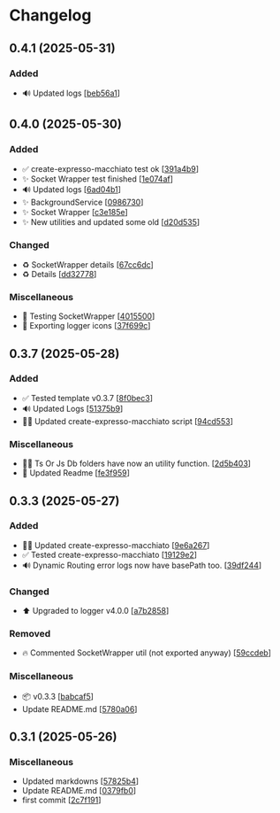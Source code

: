 # Changelog

<a name="0.4.1"></a>
## 0.4.1 (2025-05-31)

### Added

- 🔊 Updated logs [[beb56a1](https://github.com/ExpressoMacchiato/ExpressoMacchiato/commit/beb56a13989df725e3788ab20d597d3cac994e11)]


<a name="0.4.0"></a>
## 0.4.0 (2025-05-30)

### Added

- ✅ create-expresso-macchiato test ok [[391a4b9](https://github.com/ExpressoMacchiato/ExpressoMacchiato/commit/391a4b9e4ed5b73320c3372185c8ff85e89e96ee)]
- ✨ Socket Wrapper test finished [[1e074af](https://github.com/ExpressoMacchiato/ExpressoMacchiato/commit/1e074afa64119267d81964c31eafb00e9a48ebe8)]
- 🔊 Updated logs [[6ad04b1](https://github.com/ExpressoMacchiato/ExpressoMacchiato/commit/6ad04b1daf61ebd898de455ef5aaf21b10e236a1)]
- ✨ BackgroundService [[0986730](https://github.com/ExpressoMacchiato/ExpressoMacchiato/commit/09867307d110f5670a2349b8bfd14d46969c714a)]
- ✨ Socket Wrapper [[c3e185e](https://github.com/ExpressoMacchiato/ExpressoMacchiato/commit/c3e185e917a04721f343b5f735000c1105b7c407)]
- ✨ New utilities and updated some old [[d20d535](https://github.com/ExpressoMacchiato/ExpressoMacchiato/commit/d20d5350b6faf6a60df7fbe0e2f5cd32830c086f)]

### Changed

- ♻️ SocketWrapper details [[67cc6dc](https://github.com/ExpressoMacchiato/ExpressoMacchiato/commit/67cc6dc2fc344e0bb3bff7a37d271f33af01ac0a)]
- ♻️ Details [[dd32778](https://github.com/ExpressoMacchiato/ExpressoMacchiato/commit/dd3277851b3c2bb75b0ab7ba6c1c2914ce9bb10f)]

### Miscellaneous

- 🚧 Testing SocketWrapper [[4015500](https://github.com/ExpressoMacchiato/ExpressoMacchiato/commit/4015500c1f659357d1f70aec4e43f243183672ae)]
- 🚧 Exporting logger icons [[37f699c](https://github.com/ExpressoMacchiato/ExpressoMacchiato/commit/37f699c1ca1a72a785436e85c7d42bc15ac94c9d)]


<a name="0.3.7"></a>
## 0.3.7 (2025-05-28)

### Added

- ✅ Tested template v0.3.7 [[8f0bec3](https://github.com/ExpressoMacchiato/ExpressoMacchiato/commit/8f0bec3b8e6ab172bec9969ba75e2c9ac2ebc208)]
- 🔊 Updated Logs [[51375b9](https://github.com/ExpressoMacchiato/ExpressoMacchiato/commit/51375b922a9ab95fc13f68dde5f96d6b1ab7355c)]
- 👷‍♂️ Updated create-expresso-macchiato script [[94cd553](https://github.com/ExpressoMacchiato/ExpressoMacchiato/commit/94cd5536e763f2c8dd09b40e8f051a9ebab392b5)]

### Miscellaneous

- 🧑‍💻 Ts Or Js Db folders have now an utility function. [[2d5b403](https://github.com/ExpressoMacchiato/ExpressoMacchiato/commit/2d5b4031721772c45f159559a9fa6149cbebbe78)]
- 📝 Updated Readme [[fe3f959](https://github.com/ExpressoMacchiato/ExpressoMacchiato/commit/fe3f9591b6c2d348436d8975df5ca4d7aeda4843)]


<a name="0.3.3"></a>
## 0.3.3 (2025-05-27)

### Added

- 👷‍♂️ Updated create-expresso-macchiato [[9e6a267](https://github.com/ExpressoMacchiato/ExpressoMacchiato/commit/9e6a2675cc85ba17bc39083f8db424f6704caefd)]
- ✅ Tested create-expresso-macchiato [[19129e2](https://github.com/ExpressoMacchiato/ExpressoMacchiato/commit/19129e236db2b7885c031996e2a2cb3fcef03f22)]
- 🔊 Dynamic Routing error logs now have basePath too. [[39df244](https://github.com/ExpressoMacchiato/ExpressoMacchiato/commit/39df2442e9cbc0730dbe98f6eb05796443712289)]

### Changed

- ⬆️ Upgraded to logger v4.0.0 [[a7b2858](https://github.com/ExpressoMacchiato/ExpressoMacchiato/commit/a7b2858c8f82ac1b4d979543277a840ea0d9891f)]

### Removed

- 🔥 Commented SocketWrapper util (not exported anyway) [[59ccdeb](https://github.com/ExpressoMacchiato/ExpressoMacchiato/commit/59ccdebeca29c4796ad30cb64721de75bb33fcbf)]

### Miscellaneous

- 📦 v0.3.3 [[babcaf5](https://github.com/ExpressoMacchiato/ExpressoMacchiato/commit/babcaf56c250d06f008d7b37fcc2c155b30e6c5b)]
-  Update README.md [[5780a06](https://github.com/ExpressoMacchiato/ExpressoMacchiato/commit/5780a0665369ad34ec212bb026907f7b3305e7b9)]


<a name="0.3.1"></a>
## 0.3.1 (2025-05-26)

### Miscellaneous

-  Updated markdowns [[57825b4](https://github.com/ExpressoMacchiato/ExpressoMacchiato/commit/57825b47bb58297ca82612da1dbc10c47d467eb2)]
-  Update README.md [[0379fb0](https://github.com/ExpressoMacchiato/ExpressoMacchiato/commit/0379fb05b818ef6374648684282045fad23cc939)]
-  first commit [[2c7f191](https://github.com/ExpressoMacchiato/ExpressoMacchiato/commit/2c7f191da52150101b256c9f2cfe64f3959c2480)]
